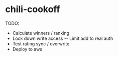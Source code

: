 chili-cookoff
=============

TODO:
  - Calculate winners / ranking
  - Lock down write access -- Limit add to real auth
  - Test rating sync / overwrite
  - Deploy to aws